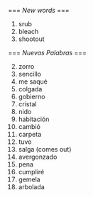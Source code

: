 === *New words* ===

1. srub
2. bleach
3. shootout

=== *Nuevas Palabras* ===

2. zorro
3. sencillo
4. me saqué
5. colgada
6. gobierno
7. cristal
8. nido
9. habitación
10. cambió
11. carpeta
12. tuvo
13. salga (comes out)
14. avergonzado
15. pena
16. cumpliré
17. gemela
18. arbolada
